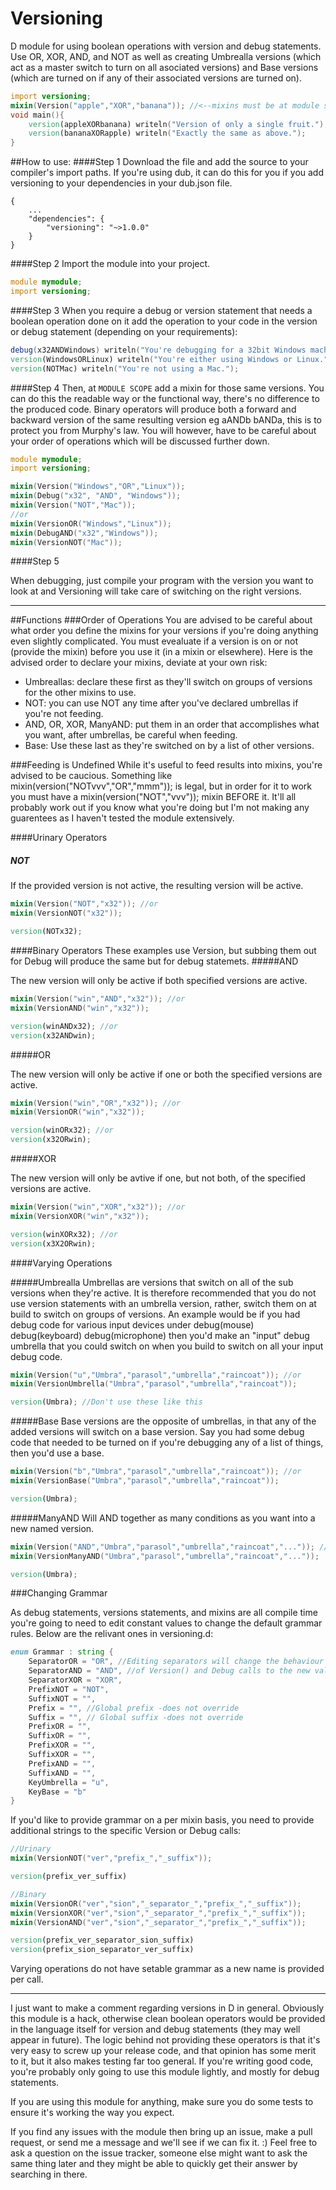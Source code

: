 # Versioning
D module for using boolean operations with version and debug statements. Use OR, XOR, AND, and NOT as well as creating Umbrealla versions (which act as a master switch to turn on all asociated versions) and Base versions (which are turned on if any of their associated versions are turned on).
```D
import versioning;
mixin(Version("apple","XOR","banana")); //<--mixins must be at module scope
void main(){
	version(appleXORbanana) writeln("Version of only a single fruit.");
	version(bananaXORapple) writeln("Exactly the same as above.");
}
```
##How to use:
####Step 1 
Download the file and add the source to your compiler's import paths.
If you're using dub, it can do this for you if you add versioning to your dependencies in your dub.json file.
```
{	
	...
	"dependencies": {
		"versioning": "~>1.0.0"
	}
}
```
####Step 2
Import the module into your project.
```D
module mymodule;
import versioning;
```
####Step 3
When you require a debug or version statement that needs a boolean operation done on it add the operation to your code in the version or debug statement (depending on your requirements):
```D
debug(x32ANDWindows) writeln("You're debugging for a 32bit Windows machine!");
version(WindowsORLinux) writeln("You're either using Windows or Linux.");
version(NOTMac) writeln("You're not using a Mac.");
```
####Step 4
Then, at `MODULE SCOPE` add a mixin for those same versions. You can do this the readable way or the functional way, there's no difference to the produced code. Binary operators will produce both a forward and backward version of the same resulting version eg aANDb bANDa, this is to protect you from Murphy's law. You will however, have to be careful about your order of operations which will be discussed further down.
```D
module mymodule;
import versioning;

mixin(Version("Windows","OR","Linux"));
mixin(Debug("x32", "AND", "Windows"));
mixin(Version("NOT","Mac"));
//or
mixin(VersionOR("Windows","Linux"));
mixin(DebugAND("x32","Windows"));
mixin(VersionNOT("Mac"));
```
####Step 5

When debugging, just compile your program with the version you want to look at and Versioning will take care of switching on the right versions.

***
##Functions
###Order of Operations
You are advised to be careful about what order you define the mixins for your versions if you're doing anything even slightly complicated. You must evealuate if a version is on or not (provide the mixin) before you use it (in a mixin or elsewhere). Here is the advised order to declare your mixins, deviate at your own risk:
* Umbreallas: declare these first as they'll switch on groups of versions for the other mixins to use.
* NOT: you can use NOT any time after you've declared umbrellas if you're not feeding.
* AND, OR, XOR, ManyAND: put them in an order that accomplishes what you want, after umbrellas, be careful when feeding.
* Base: Use these last as they're switched on by a list of other versions.

###Feeding is Undefined
While it's useful to feed results into mixins, you're advised to be caucious. Something like mixin(version("NOTvvv","OR","mmm")); is legal, but in order for it to work you must have a mixin(version("NOT","vvv")); mixin BEFORE it. It'll all probably work out if you know what you're doing but I'm not making any guarentees as I haven't tested the module extensively.

####Urinary Operators
##### NOT
If the provided version is not active, the resulting version will be active.
```D
mixin(Version("NOT","x32")); //or
mixin(VersionNOT("x32"));

version(NOTx32);
```
####Binary Operators
These examples use Version, but subbing them out for Debug will produce the same but for debug statemets.
#####AND

The new version will only be active if both specified versions are active.
```D
mixin(Version("win","AND","x32")); //or
mixin(VersionAND("win","x32"));

version(winANDx32); //or
version(x32ANDwin);
```
#####OR

The new version will only be active if one or both the specified versions are active.
```D
mixin(Version("win","OR","x32")); //or
mixin(VersionOR("win","x32"));

version(winORx32); //or
version(x32ORwin);
```
#####XOR

The new version will only be avtive if one, but not both, of the specified versions are active.
```D
mixin(Version("win","XOR","x32")); //or
mixin(VersionXOR("win","x32"));

version(winXORx32); //or
version(x3X2ORwin);
```
####Varying Operations


#####Umbrealla
Umbrellas are versions that switch on all of the sub versions when they're active. It is therefore recommended that you do not use version statements with an umbrella version, rather, switch them on at build to switch on groups of versions. An example would be if you had debug code for various input devices under debug(mouse) debug(keyboard) debug(microphone) then you'd make an "input" debug umbrella that you could switch on when you build to switch on all your input debug code.
```D
mixin(Version("u","Umbra","parasol","umbrella","raincoat")); //or
mixin(VersionUmbrella("Umbra","parasol","umbrella","raincoat"));

version(Umbra); //Don't use these like this
```
#####Base
Base versions are the opposite of umbrellas, in that any of the added versions will switch on a base version. Say you had some debug code that needed to be turned on if you're debugging any of a list of things, then you'd use a base.
```D
mixin(Version("b","Umbra","parasol","umbrella","raincoat")); //or
mixin(VersionBase("Umbra","parasol","umbrella","raincoat"));

version(Umbra);
```
#####ManyAND
Will AND together as many conditions as you want into a new named version.
```D
mixin(Version("AND","Umbra","parasol","umbrella","raincoat","...")); //or
mixin(VersionManyAND("Umbra","parasol","umbrella","raincoat","..."));

version(Umbra);
```
###Changing Grammar

As debug statements, versions statements, and mixins are all compile time you're going to need to edit constant values to change the default grammar rules. Below are the relivant ones in versioning.d:
```D
enum Grammar : string {
	SeparatorOR = "OR", //Editing separators will change the behaviour
	SeparatorAND = "AND", //of Version() and Debug calls to the new values
	SeparatorXOR = "XOR",
	PrefixNOT = "NOT",
	SuffixNOT = "",
	Prefix = "", //Global prefix -does not override
	Suffix = "", // Global suffix -does not override
	PrefixOR = "",
	SuffixOR = "",
	PrefixXOR = "",
	SuffixXOR = "",
	PrefixAND = "",
	SuffixAND = "",
	KeyUmbrella = "u",
	KeyBase = "b"
}
```
If you'd like to provide grammar on a per mixin basis, you need to provide additional strings to the specific Version or Debug calls:
```D
//Urinary
mixin(VersionNOT("ver","prefix_","_suffix"));

version(prefix_ver_suffix)

//Binary
mixin(VersionOR("ver","sion","_separator_","prefix_","_suffix"));
mixin(VersionXOR("ver","sion","_separator_","prefix_","_suffix"));
mixin(VersionAND("ver","sion","_separator_","prefix_","_suffix"));

version(prefix_ver_separator_sion_suffix)
version(prefix_sion_separator_ver_suffix)
```
Varying operations do not have setable grammar as a new name is provided per call.

---
I just want to make a comment regarding versions in D in general. Obviously this module is a hack, otherwise clean boolean operators would be provided in the language itself for version and debug statements (they may well appear in future). The logic behind not providing these operators is that it's very easy to screw up your release code, and that opinion has some merit to it, but it also makes testing far too general. If you're writing good code, you're probably only going to use this module lightly, and mostly for debug statements.

If you are using this module for anything, make sure you do some tests to ensure it's working the way you expect.

If you find any issues with the module then bring up an issue, make a pull request, or send me a message and we'll see if we can fix it. :) Feel free to ask a question on the issue tracker, someone else might want to ask the same thing later and they might be able to quickly get their answer by searching in there.
